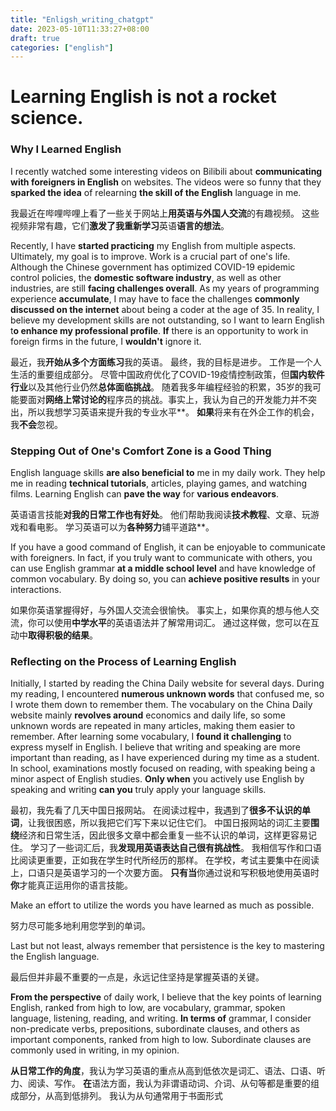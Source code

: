 ```yaml
---
title: "Enligsh_writing_chatgpt"
date: 2023-05-10T11:33:27+08:00
draft: true
categories: ["english"]
---
```


# Learning English is not a rocket science.

### Why I Learned English

I recently watched some interesting videos on Bilibili about **communicating with foreigners in English** on websites. The videos were so funny that they **sparked the idea** of relearning **the skill of the English** language in me.

我最近在哔哩哔哩上看了一些关于网站上**用英语与外国人交流**的有趣视频。 这些视频非常有趣，它们**激发了我重新学习**英语**语言的想法**。

Recently, I have **started practicing** my English from multiple aspects. Ultimately, my goal is to improve. Work is a crucial part of one's life. Although the Chinese government has optimized COVID-19 epidemic control policies, the **domestic software industry**, as well as other industries, are still **facing challenges overall**. As my years of programming experience **accumulate**, I may have to face the challenges **commonly discussed on the internet** about being a coder at the age of 35. In reality, I believe my development skills are not outstanding, so I want to learn English t**o enhance my professional profile**.  **If** there is an opportunity to work in foreign firms in the future, I **wouldn't** ignore it.

最近，我**开始从多个方面练习**我的英语。 最终，我的目标是进步。 工作是一个人生活的重要组成部分。 尽管中国政府优化了COVID-19疫情控制政策，但**国内软件行业**以及其他行业仍然**总体面临挑战**。 随着我多年编程经验的积累，35岁的我可能要面对**网络上常讨论的**程序员的挑战。事实上，我认为自己的开发能力并不突出，所以我想学习英语来提升我的专业水平**。 **如果**将来有在外企工作的机会，我**不会**忽视。



### Stepping Out of One's Comfort Zone is a Good Thing

English language skills **are also beneficial to** me in my daily work. They help me in reading **technical tutorials**, articles, playing games, and watching films. Learning English can **pave the way** for **various endeavors**.

英语语言技能**对我的日常工作也有好处**。 他们帮助我阅读**技术教程**、文章、玩游戏和看电影。 学习英语可以为**各种努力**铺平道路**。



If you have a good command of English, it can be enjoyable to communicate with foreigners. In fact, if you truly want to communicate with others, you can use English grammar **at a middle school level** and have knowledge of common vocabulary. By doing so, you can **achieve positive results** in your interactions.

如果你英语掌握得好，与外国人交流会很愉快。 事实上，如果你真的想与他人交流，你可以使用**中学水平**的英语语法并了解常用词汇。 通过这样做，您可以在互动中**取得积极的结果**。

### Reflecting on the Process of Learning English

Initially, I started by reading the China Daily website for several days. During my reading, I encountered **numerous unknown words** that confused me, so I wrote them down to remember them. The vocabulary on the China Daily website mainly **revolves around** economics and daily life, so some unknown words are repeated in many articles, making them easier to remember. After learning some vocabulary, I **found it challenging** to express myself in English. I believe that writing and speaking are more important than reading, as I have experienced during my time as a student. In school, examinations mostly focused on reading, with speaking being a minor aspect of English studies. **Only when** you actively use English by speaking and writing **can you** truly apply your language skills.

最初，我先看了几天中国日报网站。 在阅读过程中，我遇到了**很多不认识的单词**，让我很困惑，所以我把它们写下来以记住它们。 中国日报网站的词汇主要**围绕**经济和日常生活，因此很多文章中都会重复一些不认识的单词，这样更容易记住。 学习了一些词汇后，我**发现用英语表达自己很有挑战性**。 我相信写作和口语比阅读更重要，正如我在学生时代所经历的那样。 在学校，考试主要集中在阅读上，口语只是英语学习的一个次要方面。 **只有当**你通过说和写积极地使用英语时**你**才能真正运用你的语言技能。

Make an effort to utilize the words you have learned as much as possible.

努力尽可能多地利用您学到的单词。

Last but not least, always remember that persistence is the key to mastering the English language.

最后但并非最不重要的一点是，永远记住坚持是掌握英语的关键。

**From the perspective** of daily work, I believe that the key points of learning English, ranked from high to low, are vocabulary, grammar, spoken language, listening, reading, and writing. **In terms of** grammar, I consider non-predicate verbs, prepositions, subordinate clauses, and others as important components, ranked from high to low. Subordinate clauses are commonly used in writing, in my opinion.

**从日常工作的角度**，我认为学习英语的重点从高到低依次是词汇、语法、口语、听力、阅读、写作。 **在**语法方面，我认为非谓语动词、介词、从句等都是重要的组成部分，从高到低排列。 我认为从句通常用于书面形式











